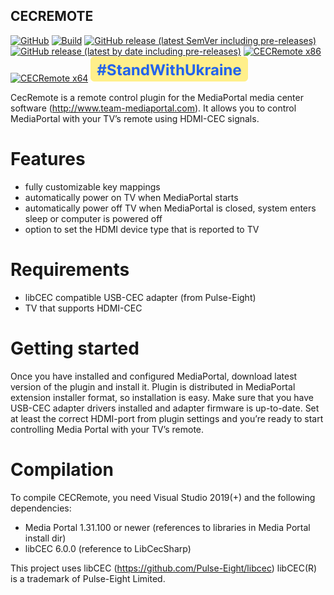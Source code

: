 ## CECREMOTE
[![GitHub](https://img.shields.io/github/license/andrewjswan/CECRemote?color=blue)](https://github.com/andrewjswan/CECRemote/blob/master/LICENSE)
[![Build](https://github.com/andrewjswan/CECRemote/actions/workflows/build.yml/badge.svg)](https://github.com/andrewjswan/CECRemote/actions/workflows/build.yml)
[![GitHub release (latest SemVer including pre-releases)](https://img.shields.io/github/v/release/andrewjswan/CECRemote?include_prereleases)](https://github.com/andrewjswan/CECRemote/releases)
[![GitHub release (latest by date including pre-releases)](https://img.shields.io/github/downloads-pre/andrewjswan/CECRemote/latest/total?label=release@downloads)](https://github.com/andrewjswan/CECRemote/releases)
[![CECRemote x86](https://img.shields.io/badge/CECRemote-x86-orange?logo=windows&logoColor=white)](https://github.com/andrewjswan/CECRemote/releases)[![CECRemote x64](https://img.shields.io/badge/x64-blue?logoColor=white)](https://github.com/andrewjswan/CECRemote/releases)
[![StandWithUkraine](https://raw.githubusercontent.com/vshymanskyy/StandWithUkraine/main/badges/StandWithUkraine.svg)](https://github.com/vshymanskyy/StandWithUkraine/blob/main/docs/README.md)

CecRemote is a remote control plugin for the MediaPortal media center software (http://www.team-mediaportal.com). 
It allows you to control MediaPortal with your TV’s remote using HDMI-CEC signals.

# Features

- fully customizable key mappings
- automatically power on TV when MediaPortal starts
- automatically power off TV when MediaPortal is closed, system enters sleep or computer is powered off
- option to set the HDMI device type that is reported to TV

# Requirements

- libCEC compatible USB-CEC adapter (from Pulse-Eight)
- TV that supports HDMI-CEC

# Getting started

Once you have installed and configured MediaPortal, download latest version of the plugin and install it. Plugin is distributed in MediaPortal extension installer format, so installation is easy. Make sure that you have USB-CEC adapter drivers installed and adapter firmware is up-to-date. Set at least the correct HDMI-port from plugin settings and you’re ready to start controlling Media Portal with your TV’s remote.

# Compilation

To compile CECRemote, you need Visual Studio 2019(+) and the following dependencies:

- Media Portal 1.31.100 or newer (references to libraries in Media Portal install dir)
- libCEC 6.0.0 (reference to LibCecSharp)

This project uses libCEC (https://github.com/Pulse-Eight/libcec)
libCEC(R) is a trademark of Pulse-Eight Limited.
